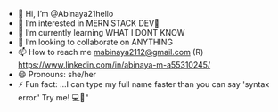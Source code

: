 - 👋 Hi, I’m @Abinaya21hello
- 👀 I’m interested in MERN STACK DEV💎
- 🌱 I’m currently learning WHAT I DONT KNOW
- 💞️ I’m looking to collaborate on ANYTHING 
- 📫 How to reach me mabinaya2112@gmail.com (R) https://www.linkedin.com/in/abinaya-m-a55310245/
- 😄 Pronouns: she/her
- ⚡ Fun fact: ...I can type my full name faster than you can say 'syntax error.' Try me! 💻🚀"

<!---
Abinaya21hello/Abinaya21hello is a ✨ special ✨ repository because its `README.md` (this file) appears on your GitHub profile.
You can click the Preview link to take a look at your changes.
--->
